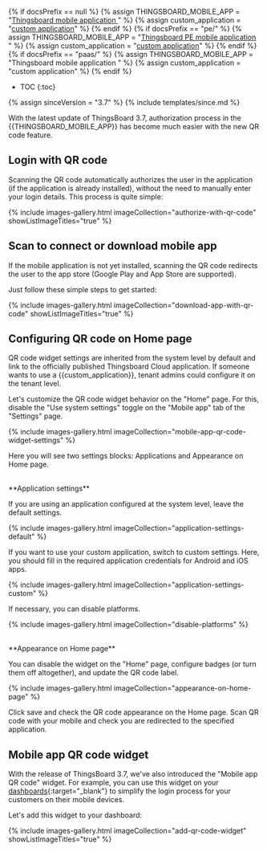 {% if docsPrefix == null %}
{% assign THINGSBOARD_MOBILE_APP = "[Thingsboard mobile application ](/docs/mobile/)" %}
{% assign custom_application = "[custom application](/docs/mobile/)" %}
{% endif %}
{% if docsPrefix == "pe/" %}
{% assign THINGSBOARD_MOBILE_APP = "[Thingsboard PE mobile application ](/docs/pe/mobile/)" %}
{% assign custom_application = "[custom application](/docs/pe/mobile/)" %}
{% endif %}
{% if docsPrefix == "paas/" %}
{% assign THINGSBOARD_MOBILE_APP = "Thingsboard mobile application " %}
{% assign custom_application = "custom application" %}
{% endif %}

* TOC
{:toc}

{% assign sinceVersion = "3.7" %}
{% include templates/since.md %}

With the latest update of ThingsBoard 3.7, authorization process in the {{THINGSBOARD_MOBILE_APP}} has become much easier with the new QR code feature.

## Login with QR code

Scanning the QR code automatically authorizes the user in the application (if the application is already installed), without the need to manually enter your login details.
This process is quite simple:

{% include images-gallery.html imageCollection="authorize-with-qr-code" showListImageTitles="true" %}

## Scan to connect or download mobile app

If the mobile application is not yet installed, scanning the QR code redirects the user to the app store (Google Play and App Store are supported). 

Just follow these simple steps to get started:

{% include images-gallery.html imageCollection="download-app-with-qr-code" showListImageTitles="true" %}

## Configuring QR code on Home page

QR code widget settings are inherited from the system level by default and link to the officially published Thingsboard Cloud application. 
If someone wants to use a {{custom_application}}, tenant admins could configure it on the tenant level.

Let's customize the QR code widget behavior on the "Home" page. For this, disable the "Use system settings" toggle on the "Mobile app" tab of the "Settings" page.

{% include images-gallery.html imageCollection="mobile-app-qr-code-widget-settings" %}

Here you will see two settings blocks: Applications and Appearance on Home page.

<br>
**Application settings**

If you are using an application configured at the system level, leave the default settings. 

{% include images-gallery.html imageCollection="application-settings-default" %}

If you want to use your custom application, switch to custom settings. Here, you should fill in the required application credentials for Android and iOS apps. 

{% include images-gallery.html imageCollection="application-settings-custom" %}

If necessary, you can disable platforms.

{% include images-gallery.html imageCollection="disable-platforms" %}

<br>
**Appearance on Home page**

You can disable the widget on the "Home" page, configure badges (or turn them off altogether), and update the QR code label.

{% include images-gallery.html imageCollection="appearance-on-home-page" %}

Click save and check the QR code appearance on the Home page. Scan QR code with your mobile and check you are redirected to the specified application.

## Mobile app QR code widget

With the release of ThingsBoard 3.7, we've also introduced the "Mobile app QR code" widget. For example, you can use this widget on your [dashboards](/docs/{{docsPrefix}}user-guide/dashboards/){:target="_blank"} to simplify the login process for your customers on their mobile devices.

Let's add this widget to your dashboard:

{% include images-gallery.html imageCollection="add-qr-code-widget" showListImageTitles="true" %}